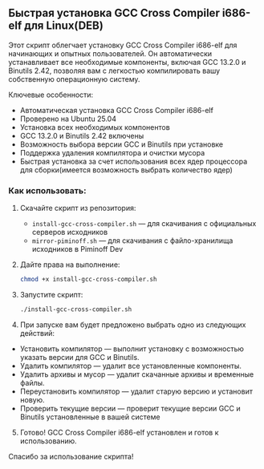 ## Быстрая установка GCC Cross Compiler i686-elf для Linux(DEB)

Этот скрипт облегчает установку GCC Cross Compiler i686-elf для начинающих и опытных пользователей. Он автоматически устанавливает все необходимые компоненты, включая GCC 13.2.0 и Binutils 2.42, позволяя вам с легкостью компилировать вашу собственную операционную систему.

Ключевые особенности:
- Автоматическая установка GCC Cross Compiler i686-elf
- Проверено на Ubuntu 25.04
- Установка всех необходимых компонентов
- GCC 13.2.0 и Binutils 2.42 включены
- Возможность выбора версии GCC и Binutils при установке
- Поддержка удаления компилятора и очистки мусора
- Быстрая установка за счет использования всех ядер процессора для сборки(имеется возможность выбрать количество ядер)

### Как использовать:

1. Скачайте скрипт из репозитория:
   - `install-gcc-cross-compiler.sh` — для скачивания с официальных серверов исходников
   - `mirror-piminoff.sh` — для скачивания с файло-хранилища исходников в Piminoff Dev

2. Дайте права на выполнение:
   ```bash
   chmod +x install-gcc-cross-compiler.sh
3. Запустите скрипт:
   ```bash
   ./install-gcc-cross-compiler.sh
4. При запуске вам будет предложено выбрать одно из следующих действий:

- Установить компилятор — выполнит установку с возможностью указать версии для GCC и Binutils.
- Удалить компилятор — удалит все установленные компоненты.
- Удалить архивы и мусор — удалит скачанные архивы и временные файлы.
- Переустановить компилятор — удалит старую версию и установит новую.
- Проверить текущие версии — проверит текущие версии GCC и Binutils установленные в вашей системе

5. Готово! GCC Cross Compiler i686-elf установлен и готов к использованию.

Спасибо за использование скрипта! 
